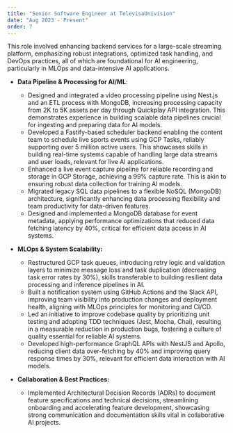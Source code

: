 ```yaml
---
title: "Senior Software Engineer at TelevisaUnivision"
date: "Aug 2023 - Present"
order: 7
---
```


This role involved enhancing backend services for a large-scale streaming platform, emphasizing robust integrations, optimized task handling, and DevOps practices, all of which are foundational for AI engineering, particularly in MLOps and data-intensive AI applications.

* **Data Pipeline & Processing for AI/ML**:
    * Designed and integrated a video processing pipeline using Nest.js and an ETL process with MongoDB, increasing processing capacity from 2K to 5K assets per day through Quickplay API integration. This demonstrates experience in building scalable data pipelines crucial for ingesting and preparing data for AI models.
    * Developed a Fastify-based scheduler backend enabling the content team to schedule live sports events using GCP Tasks, reliably supporting over 5 million active users. This showcases skills in building real-time systems capable of handling large data streams and user loads, relevant for live AI applications.
    * Enhanced a live event capture pipeline for reliable recording and storage in GCP Storage, achieving a 99% capture rate. This is akin to ensuring robust data collection for training AI models.
    * Migrated legacy SQL data pipelines to a flexible NoSQL (MongoDB) architecture, significantly enhancing data processing flexibility and team productivity for data-driven features.
    * Designed and implemented a MongoDB database for event metadata, applying performance optimizations that reduced data fetching latency by 40%, critical for efficient data access in AI systems.

* **MLOps & System Scalability:**
    * Restructured GCP task queues, introducing retry logic and validation layers to minimize message loss and task duplication (decreasing task error rates by 30%), skills transferable to building resilient data processing and inference pipelines in AI.
    * Built a notification system using GitHub Actions and the Slack API, improving team visibility into production changes and deployment health, aligning with MLOps principles for monitoring and CI/CD.
    * Led an initiative to improve codebase quality by prioritizing unit testing and adopting TDD techniques (Jest, Mocha, Chai), resulting in a measurable reduction in production bugs, fostering a culture of quality essential for reliable AI systems.
    * Developed high-performance GraphQL APIs with NestJS and Apollo, reducing client data over-fetching by 40% and improving query response times by 30%, relevant for efficient data interaction with AI models.

* **Collaboration & Best Practices:**
    * Implemented Architectural Decision Records (ADRs) to document feature specifications and technical decisions, streamlining onboarding and accelerating feature development, showcasing strong communication and documentation skills vital in collaborative AI projects.
